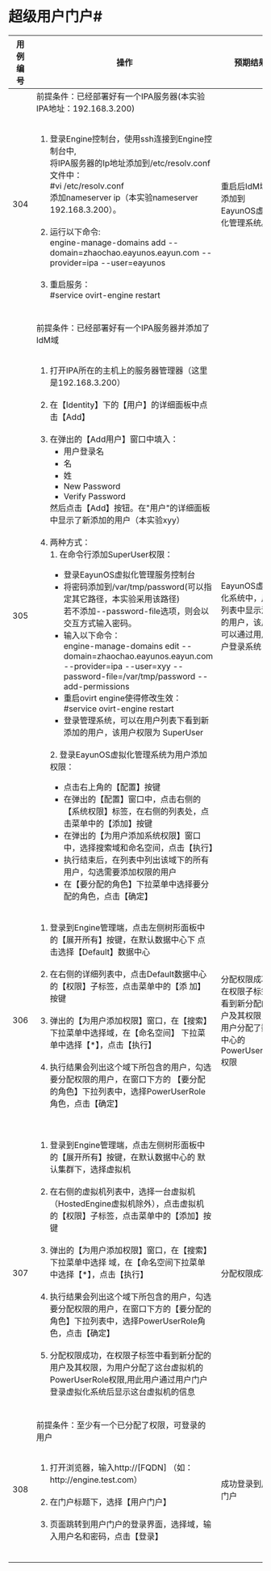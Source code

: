 # 超级用户门户#

<table>
<thead>
<tr>
 <th width="11%">用例编号</th>
 <th width="45%">操作</th>
 <th width="15%">预期结果</th>
 <th width="15%">实际结果</th>
 <th width="15%">备注</th>
</tr>
</thead>
<tbody>
<tr>
 <td>304</td>
 <td>
     前提条件：已经部署好有一个IPA服务器(本实验IPA地址：192.168.3.200)<br/>
     <br/>
     <ol style="list-style-type:decimal">
         <li>登录Engine控制台，使用ssh连接到Engine控制台中,</br>
         将IPA服务器的Ip地址添加到/etc/resolv.conf文件中：<br/>
         #vi /etc/resolv.conf<br/>
添加nameserver ip（本实验nameserver 192.168.3.200）。 </li>
         <br/>
         <li>运行以下命令:<br/>
         engine-manage-domains add --domain=zhaochao.eayunos.eayun.com --provider=ipa            --user=eayunos
         </li><br/> 
         <li>重启服务：<br/>
         #service ovirt-engine  restart 
         </li><br/>
     </ol>
 </td>
 <td>重启后IdM域被添加到EayunOS虚拟化管理系统。</td>
 <td>ok</td>
 <td>添加IdM域（IPA）</td>
</tr>
<tr>
 <td>305</td>
 <td>
     前提条件：已经部署好有一个IPA服务器并添加了IdM域 <br/>
     <br/>
     <ol style="list-style-type:decimal">
         <li>打开IPA所在的主机上的服务器管理器（这里是192.168.3.200）</li>
         <br/>
         <li>在【Identity】下的【用户】的详细面板中点击【Add】
         </li><br/> 
         <li>在弹出的【Add用户】窗口中填入：<br/>
             <ol style="list-style-type:square">
                <li>用户登录名</li>
                <li>名</li>
                <li>姓</li>
                <li>New Password</li>
                <li>Verify Password</li>
             </ol>
             然后点击【Add】按钮。在"用户"的详细面板中显示了新添加的用户（本实验xyy）
         </li><br/>
        <li>两种方式：</li>
	         1. 在命令行添加SuperUser权限：
		               <ol style="list-style-type:square">
			                        <li>登录EayunOS虚拟化管理服务控制台</li>
						                 <li>将密码添加到/var/tmp/password(可以指定其它路径，本实验采用该路径)<br/> 若不添加--password-file选项，则会以交互方式输入密码。
								                  </li>
										                   <li>输入以下命令：<br/>
												                    engine-manage-domains edit --domain=zhaochao.eayunos.eayun.com                          --provider=ipa --user=xyy --password-file=/var/tmp/password                             --add-permissions
														                     </li>
																                      <li>重启ovirt engine使得修改生效：<br/>
																		                       #service ovirt-engine restart</li>
																				                        <li>登录管理系统，可以在用户列表下看到新添加的用户，该用户权限为
																							                 SuperUser</li><br/>
																									               </ol>
																										                2. 登录EayunOS虚拟化管理系统为用户添加权限：
																												              <ol style="list-style-type:square">
																													                       <li>点击右上角的【配置】按键
																															                        </li>
																																		                 <li>在弹出的【配置】窗口中，点击右侧的【系统权限】标签，在右侧的列表处，点击菜单中的【添加】按键 
																																				                  </li>
																																						                   <li>在弹出的【为用户添加系统权限】窗口中，选择搜索域和命名空间，点击【执行】 
																																								                    <li>执行结束后，在列表中列出该域下的所有用户，勾选需要添加权限的用户</li>
																																										                     <li>在【要分配的角色】下拉菜单中选择要分配的角色，点击【确定】</li>
																																												                   </ol>
     </ol>
 </td>
 <td>EayunOS虚拟化系统中，用户列表中显示添加的用户，该用户可以通过用户门户登录系统
 </td>
 <td>ok</td>
 <td>添加用户并为其分配权限</td>
</tr>
<tr>
 <td>306</td>
 <td>
     <ol style="list-style-type:decimal">
         <li>登录到Engine管理端，点击左侧树形面板中的【展开所有】按键，在默认数据中心下              点击选择【Default】数据中心 </li>
         <br/>
         <li> 在右侧的详细列表中，点击Default数据中心的【权限】子标签，点击菜单中的【添               加】按键 
         </li><br/> 
         <li>弹出的【为用户添加权限】窗口，在【搜索】下拉菜单中选择域，在【命名空间】              下拉菜单中选择【*】，点击【执行】 <br/>
         </li><br/>
         <li>执行结果会列出这个域下所包含的用户，勾选要分配权限的用户，在窗口下方的
          【要分配的角色】下拉列表中，选择PowerUserRole角色，点击【确定】 
         </li><br/>
     </ol>
 </td>
 <td>分配权限成功，在权限子标签中看到新分配的用户及其权限，为用户分配了数据中心的PowerUserRole权限</td>
 <td>ok</td>
 <td>PowerUserRole权限分配</td>
</tr>
<tr>
 <td>307</td>
 <td>
     <ol style="list-style-type:decimal">
         <li>登录到Engine管理端，点击左侧树形面板中的【展开所有】按键，在默认数据中心的              默认集群下，选择虚拟机 </li>
         <br/>
         <li> 在右侧的虚拟机列表中，选择一台虚拟机（HostedEngine虚拟机除外），点击虚拟机               的【权限】子标签，点击菜单中的【添加】按键 
         </li><br/> 
         <li>弹出的【为用户添加权限】窗口，在【搜索】下拉菜单中选择                     域，在【命名空间下拉菜单中选择【*】，点击【执行】  <br/>
         </li><br/>
         <li>执行结果会列出这个域下所包含的用户，勾选要分配权限的用户，在窗口下方的【要分配的角色】下拉列表中，选择PowerUserRole角色，点击【确定】 </li><br/>
         <li>分配权限成功，在权限子标签中看到新分配的用户及其权限，为用户分配了这台虚拟机的PowerUserRole权限,用此用户通过用户门户登录虚拟化系统后显示这台虚拟机的信息</li><br/>
     </ol>
 </td>
 <td> 分配权限成功</td>
 <td>ok</td>
 <td>在现有的虚拟机上分配PowerUserRole权限</td>
</tr>
<tr>
 <td>308</td>
 <td>
     前提条件：至少有一个已分配了权限，可登录的用户 <br/>
     <br/>
     <ol style="list-style-type:decimal">
         <li> 打开浏览器，输入http://[FQDN] （如：http://engine.test.com）  </li>
         <br/>
         <li> 在门户标题下，选择【用户门户】
         </li><br/> 
         <li>页面跳转到用户门户的登录界面，选择域，输入用户名和密码，点击【登录】</li>
         <br/>
     </ol>
 </td>
 <td> 成功登录到用户门户  </td>
 <td>ok</td>
 <td>登录超级用户门户</td>
</tr>
</table>

